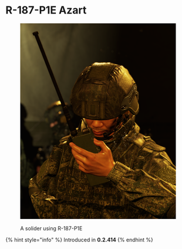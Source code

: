 # R-187-P1E Azart

<figure><img src="../../../.gitbook/assets/изображение_2023-02-10_174650169.png" alt=""><figcaption><p>A solider using R-187-P1E</p></figcaption></figure>

{% hint style="info" %}
Introduced in **0.2.414**
{% endhint %}

